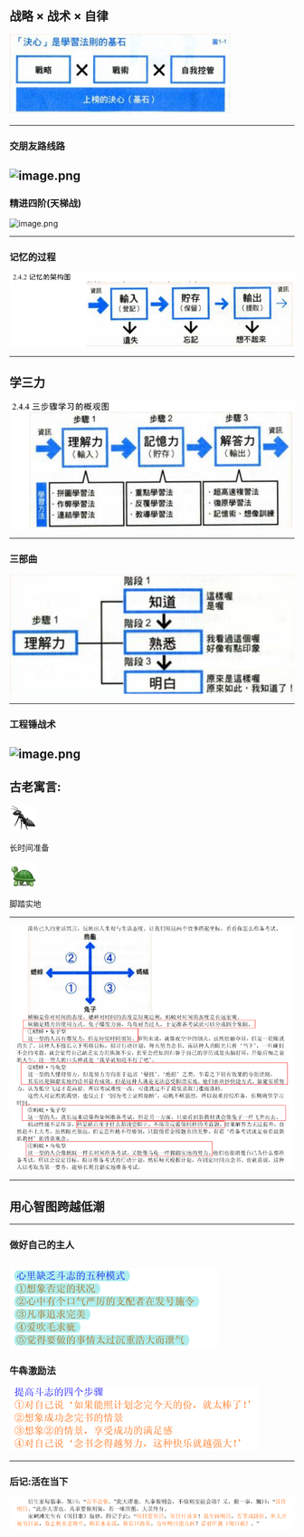 


## 战略 × 战术 × 自律

![Untitled](assets/img/图式交流-考上就靠心智图/IMG-图式交流-考上就靠心智图-20240714124822301.png)

---
### 交朋友路线路
![image.png](https://cdn.jsdelivr.net/gh/duanbiao2000/BlogGallery@main/picture/20240708124817.png)
---
### 精进四阶(天梯战)

![image.png](https://cdn.jsdelivr.net/gh/duanbiao2000/BlogGallery@main/picture/20240708124906.png)


---
### 记忆的过程

![Untitled](assets/img/图式交流-考上就靠心智图/IMG-图式交流-考上就靠心智图-20240714124824088.png)

---
## 学三力

![Untitled](assets/img/图式交流-考上就靠心智图/IMG-图式交流-考上就靠心智图-20240714124824463.png)

---
### 三部曲
![Untitled](assets/img/图式交流-考上就靠心智图/IMG-图式交流-考上就靠心智图-20240714124824578.png)

---
### 工程锤战术

![image.png](https://cdn.jsdelivr.net/gh/duanbiao2000/BlogGallery@main/picture/20240708123908.png)
---

## 古老寓言:

![Untitled](assets/img/图式交流-考上就靠心智图/IMG-图式交流-考上就靠心智图-20240714124824718.png)

长时间准备

![Untitled](assets/img/图式交流-考上就靠心智图/IMG-图式交流-考上就靠心智图-20240714124824850.png)

脚踏实地

---

![Untitled](assets/img/图式交流-考上就靠心智图/IMG-图式交流-考上就靠心智图-20240714124824959.png)

---
## 用心智图跨越低潮
---
### 做好自己的主人
![Untitled](assets/img/图式交流-考上就靠心智图/IMG-图式交流-考上就靠心智图-20240714124825076.png)
---
### 牛犇激励法
![Untitled](assets/img/图式交流-考上就靠心智图/IMG-图式交流-考上就靠心智图-20240714124825181.png)

---
### 后记:活在当下

![Untitled](assets/img/图式交流-考上就靠心智图/IMG-图式交流-考上就靠心智图-20240714124825353.png)